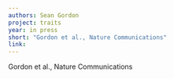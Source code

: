 ```yaml
---
authors: Sean Gordon
project: traits
year: in press
short: "Gordon et al., Nature Communications"
link:
---
```


Gordon et al., Nature Communications
